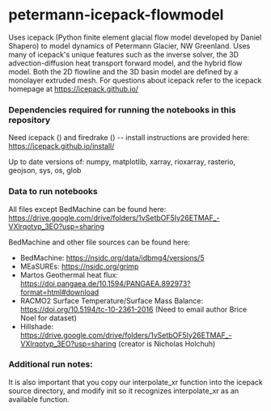 # petermann-icepack-flowmodel
Uses icepack (Python finite element glacial flow model developed by Daniel Shapero) to model dynamics of Petermann Glacier, NW Greenland. Uses many of icepack's unique features such as the inverse solver, the 3D advection-diffusion heat transport forward model, and the hybrid flow model. Both the 2D flowline and the 3D basin model are defined by a monolayer extruded mesh. For questions about icepack refer to the icepack homepage at https://icepack.github.io/



### Dependencies required for running the notebooks in this repository
Need icepack () and firedrake () -- install instructions are provided here: https://icepack.github.io/install/

Up to date versions of: numpy, matplotlib, xarray, rioxarray, rasterio, geojson, sys, os, glob



### Data to run notebooks
All files except BedMachine can be found here: https://drive.google.com/drive/folders/1vSetbOF5Iy26ETMAF_-VXlrqotyp_3EO?usp=sharing

BedMachine and other file sources can be found here:

- BedMachine: https://nsidc.org/data/idbmg4/versions/5
- MEaSUREs: https://nsidc.org/grimp
- Martos Geothermal heat flux: https://doi.pangaea.de/10.1594/PANGAEA.892973?format=html#download
- RACMO2 Surface Temperature/Surface Mass Balance: https://doi.org/10.5194/tc-10-2361-2016 (Need to email author Brice Noel for dataset)
- Hillshade: https://drive.google.com/drive/folders/1vSetbOF5Iy26ETMAF_-VXlrqotyp_3EO?usp=sharing (creator is Nicholas Holchuh)



### Additional run notes:
It is also important that you copy our interpolate_xr function into the icepack source directory, and modify init so it recognizes interpolate_xr as an available function.

